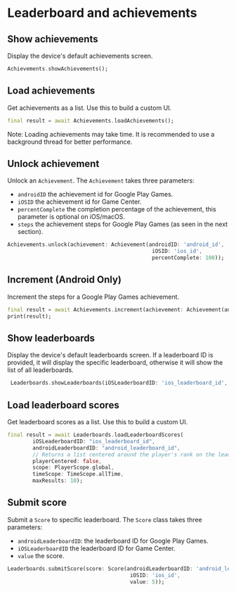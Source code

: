 # Leaderboard and achievements

## Show achievements

Display the device's default achievements screen.

``` dart
Achievements.showAchievements();
```  

## Load achievements

Get achievements as a list. Use this to build a custom UI.

``` dart
final result = await Achievements.loadAchievements();
```

Note: Loading achievements may take time. It is recommended to use a background thread for better performance.

## Unlock achievement

Unlock an ```Achievement```.
The ```Achievement``` takes three parameters:

- ```androidID``` the achievement id for Google Play Games.
- ```iOSID``` the achievement id for Game Center.
- ```percentComplete``` the completion percentage of the achievement, this parameter is optional on iOS/macOS.
- ```steps``` the achievement steps for Google Play Games (as seen in the next section).

``` dart
Achievements.unlock(achievement: Achievement(androidID: 'android_id',
                                              iOSID: 'ios_id',
                                              percentComplete: 100));
```  

## Increment (Android Only)

Increment the steps for a Google Play Games achievement.

```dart
final result = await Achievements.increment(achievement: Achievement(androidID: 'android_id', steps: 50));
print(result);
```

## Show leaderboards

Display the device's default leaderboards screen. If a leaderboard ID is provided, it will display the specific leaderboard, otherwise it will show the list of all leaderboards.

``` dart
 Leaderboards.showLeaderboards(iOSLeaderboardID: 'ios_leaderboard_id', androidLeaderboardID: 'android_leaderboard_id');
```

## Load leaderboard scores

Get leaderboard scores as a list. Use this to build a custom UI.

``` dart
final result = await Leaderboards.loadLeaderboardScores(
        iOSLeaderboardID: "ios_leaderboard_id",
        androidLeaderboardID: "android_leaderboard_id",
        // Returns a list centered around the player's rank on the leaderboard. (Defaults to false)
        playerCentered: false,
        scope: PlayerScope.global,
        timeScope: TimeScope.allTime,
        maxResults: 10);
```

## Submit score

Submit a ```Score``` to specific leaderboard.
The ```Score``` class takes three parameters:

- ```androidLeaderboardID```: the leaderboard ID for Google Play Games.
- ```iOSLeaderboardID``` the leaderboard ID for Game Center.
- ```value``` the score.

``` dart
Leaderboards.submitScore(score: Score(androidLeaderboardID: 'android_leaderboard_id',
                                       iOSID: 'ios_id',
                                       value: 5));
```
